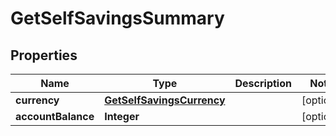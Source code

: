 

# GetSelfSavingsSummary

## Properties

Name | Type | Description | Notes
------------ | ------------- | ------------- | -------------
**currency** | [**GetSelfSavingsCurrency**](GetSelfSavingsCurrency.md) |  |  [optional]
**accountBalance** | **Integer** |  |  [optional]



